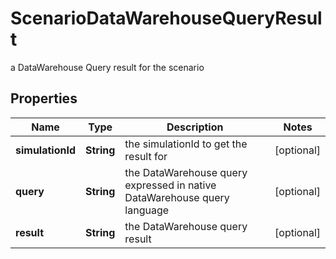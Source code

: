 

# ScenarioDataWarehouseQueryResult

a DataWarehouse Query result for the scenario

## Properties

Name | Type | Description | Notes
------------ | ------------- | ------------- | -------------
**simulationId** | **String** | the simulationId to get the result for |  [optional]
**query** | **String** | the DataWarehouse query expressed in native DataWarehouse query language |  [optional]
**result** | **String** | the DataWarehouse query result |  [optional]



